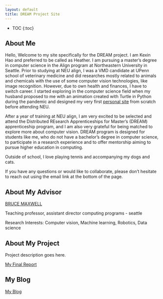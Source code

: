 ```yaml
---
layout: default
title: DREAM Project Site
---
```


* TOC
{:toc}

## About Me

Hello, Welcome to my site specifically for the DREAM project. I am Kexin Hao and preferred to be called as Heather. I am pursuing a master’s degree in computer science in the Align program at Northeastern University in Seattle. Prior to studying at NEU align, I was a VMD candidate at UPenn school of veterinary medicine and did researches mostly related to animals and chemicals with the use of some computer vision technologies, like image recognition. However, due to own health and finances, I have to switch career. I started exploring in the computer science field when my husband proposed to me with an animation created with Turtle in Python during the pandemic and designed my very first [personal site](https://codingheather.github.io/My-Site-/) from scratch before attending NEU.

After a year of training at NEU align, I am very excited to be selected and attend the Distributed REsearch Apprenticeships for Master’s (DREAM) apprenticeship program, and I am also very grateful for being matched to explore more about computer vision. DREAM program is designed for students like me, who do not have a bachelor’s degree in computer science, to participate in a research experience and to offer mentorship aiming to pursue higher education in computing. 

Outside of school, I love playing tennis and accompanying my dogs and cats.

If you have any questions or would like to collaborate, please don’t hesitate to reach out using the email link at the bottom of the page.

## About My Advisor

[BRUCE MAXWELL](https://cs.colby.edu/maxwell/)

Teaching professor, assistant director computing programs - seattle 

Research Interests: Computer vision, Machine learning, Robotics, Data science 

## About My Project

Project description goes here.

[My Final Report](files/finalreport.pdf)

## My Blog

[My Blog](blog.html)
